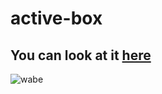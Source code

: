 # active-box

## You can look at it [here](https://illya-onyshchuk.github.io/active-box/)

![wabe]()
